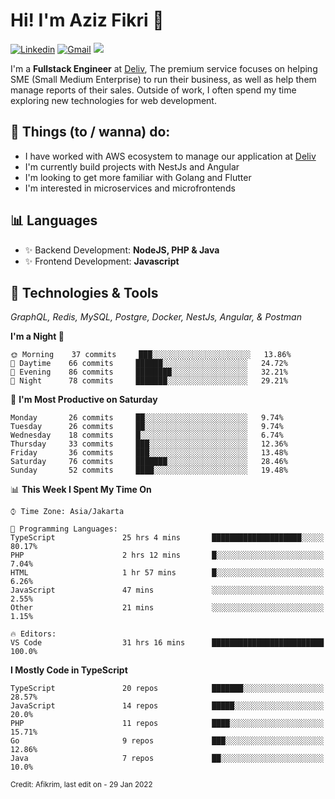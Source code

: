 <!-- Greetings -->
# Hi! I'm Aziz Fikri :bow:

<!-- Social Media -->
[![Linkedin](https://img.shields.io/badge/-afikrim-blue?style=flat&logo=Linkedin&logoColor=white)](https://www.linkedin.com/in/afikrim/)
[![Gmail](https://img.shields.io/badge/-afikrim10@gmail.com-c14438?style=flat&logo=Gmail&logoColor=white)](mailto:afikrim10@gmail.com)
![](https://komarev.com/ghpvc/?username=afikrim&label=Visitor&color=2bbc8a)

<!-- Introduction -->
I'm a **Fullstack Engineer** at [Deliv](https://kios.deliv.id), The premium service focuses on helping SME (Small Medium Enterprise) to run their business, as well as help them manage reports of their sales. Outside of work, I often spend my time exploring new technologies for web development.

## 📃 Things (to / wanna) do:
- I have worked with AWS ecosystem to manage our application at [Deliv](https://kios.deliv.id)
- I'm currently build projects with NestJs and Angular
- I'm looking to get more familiar with Golang and Flutter
- I'm interested in microservices and microfrontends

## 📊 Languages
- ✨ Backend Development: **NodeJS, PHP & Java**
- ✨ Frontend Development: **Javascript**

## 🔧 Technologies & Tools
*GraphQL, Redis, MySQL, Postgre, Docker, NestJs, Angular, & Postman*

<!--START_SECTION:waka-->
**I'm a Night 🦉** 

```text
🌞 Morning    37 commits     ███░░░░░░░░░░░░░░░░░░░░░░   13.86% 
🌆 Daytime    66 commits     ██████░░░░░░░░░░░░░░░░░░░   24.72% 
🌃 Evening    86 commits     ████████░░░░░░░░░░░░░░░░░   32.21% 
🌙 Night      78 commits     ███████░░░░░░░░░░░░░░░░░░   29.21%

```
📅 **I'm Most Productive on Saturday** 

```text
Monday       26 commits     ██░░░░░░░░░░░░░░░░░░░░░░░   9.74% 
Tuesday      26 commits     ██░░░░░░░░░░░░░░░░░░░░░░░   9.74% 
Wednesday    18 commits     █░░░░░░░░░░░░░░░░░░░░░░░░   6.74% 
Thursday     33 commits     ███░░░░░░░░░░░░░░░░░░░░░░   12.36% 
Friday       36 commits     ███░░░░░░░░░░░░░░░░░░░░░░   13.48% 
Saturday     76 commits     ███████░░░░░░░░░░░░░░░░░░   28.46% 
Sunday       52 commits     ████░░░░░░░░░░░░░░░░░░░░░   19.48%

```


📊 **This Week I Spent My Time On** 

```text
⌚︎ Time Zone: Asia/Jakarta

💬 Programming Languages: 
TypeScript               25 hrs 4 mins       ████████████████████░░░░░   80.17% 
PHP                      2 hrs 12 mins       █░░░░░░░░░░░░░░░░░░░░░░░░   7.04% 
HTML                     1 hr 57 mins        █░░░░░░░░░░░░░░░░░░░░░░░░   6.26% 
JavaScript               47 mins             ░░░░░░░░░░░░░░░░░░░░░░░░░   2.55% 
Other                    21 mins             ░░░░░░░░░░░░░░░░░░░░░░░░░   1.15%

🔥 Editors: 
VS Code                  31 hrs 16 mins      █████████████████████████   100.0%

```

**I Mostly Code in TypeScript** 

```text
TypeScript               20 repos            ███████░░░░░░░░░░░░░░░░░░   28.57% 
JavaScript               14 repos            █████░░░░░░░░░░░░░░░░░░░░   20.0% 
PHP                      11 repos            ████░░░░░░░░░░░░░░░░░░░░░   15.71% 
Go                       9 repos             ███░░░░░░░░░░░░░░░░░░░░░░   12.86% 
Java                     7 repos             ██░░░░░░░░░░░░░░░░░░░░░░░   10.0%

```



<!--END_SECTION:waka-->

<sub>Credit: Afikrim, last edit on - 29 Jan 2022</sub>
